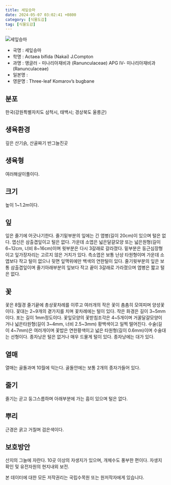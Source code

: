 ```yaml
---
title: 세잎승마
date: 2024-05-07 03:02:41 +0800
category: [식물도감]
tag: [식물도감]
---
```




![세잎승마](/fileUpload/plants/basic/Ranunculaceae/Cimicifuga/1727/1727_2020_4_th2.JPG)
- 국명 : 세잎승마
- 학명 : Actaea bifida (Nakai) J.Compton
- 과명 : 앵글러 - 미나리아재비과 (Ranunculaceae) APG Ⅳ- 미나리아재비과 (Ranunculaceae)
- 일본명 : 
- 영문명 : Three-leaf Komarov’s bugbane


## 분포
한국(강원특별자치도 삼척시, 태백시; 경상북도 울릉군) 
## 생육환경
깊은 산기슭, 산골짜기 반그늘진곳
## 생육형
여러해살이풀이다.  
## 크기
높이 1~1.2m이다.
## 잎
잎은 줄기에 어긋나기한다. 줄기밑부분의 잎에는 긴 엽병(길이 20cm)이 있으며 털은 없다. 엽신은 삼출겹잎이고 털은 없다. 가운데 소엽은 넓은달걀모양 또는 넓은원형(길이 6~12cm, 너비 8~16cm)이며 윗부분은 다시 3갈래로 갈라졌다. 밑부분은 둥근심장형이고 잎가장자리는 고르지 않은 거치가 있다. 측소엽은 보통 난상 타원형이며 가운데 소엽보다 작고 털이 없으나 뒷면 잎맥위에만 백색의 연한털이 있다. 줄기윗부분의 잎은 보통 삼출겹잎이며 줄기아래부분의 잎보다 작고 끝이 3갈래로 가라졌으며 엽병은 짧고 털은 없다.
## 꽃
꽃은 8월경 줄기끝에 총상꽃차례를 이루고 여러개의 작은 꽃이 촘촘히 모여피며 양성꽃이다. 꽃대는 2~9개의 곁가지를 치며 꽃차례에는 털이 있다. 작은 화경은 길이 3~5mm이다. 포는 길이 1mm정도이다. 꽃잎모양의 꽃받침조각은 4~5개이며 거꿀달걀모양이거나 넓은타원형(길이 3~4mm, 너비 2.5~3mm) 황백색이고 일찍 떨어진다. 수술(길이 4~7mm)은 여러개이며 꽃밥은 연한황색이고 넓은 타원형(길이 0.6mm)이며 수술대는 선형이다. 종자낭은 털은 없거나 매우 드물게 털이 있다. 종자낭에는 대가 있다.  
## 열매
열매는 골돌과며 10월에 익는다. 골돌안에는 보통 2개의 종자가들어 있다.
## 줄기
줄기는 곧고 둥그스름하며 아래부분에 가는 흠이 있으며 털은 없다. 
## 뿌리
근경은 굵고 거칠며 검은색이다. 
## 보호방안
산지의 그늘에 자란다. 10곳 이상의 자생지가 있으며, 개체수도 풍부한 편이다. 자생지 확인 및 유전자원의 현지내외 보전.






본 데이터에 대한 모든 저작권리는 국립수목원 또는 원저작자에게 있습니다.
